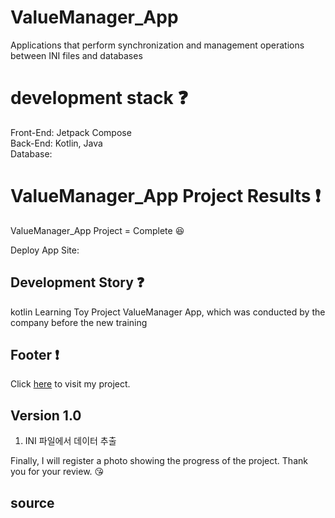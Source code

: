 # ValueManager_App
Applications that perform synchronization and management operations between INI files and databases

# development stack :question:
Front-End: Jetpack Compose  <br /> 
Back-End: Kotlin, Java <br />
Database: 

# ValueManager_App Project Results :exclamation:

ValueManager_App Project = Complete :laughing: <br />

Deploy App Site: 
<!-- 
## Project Start
```zsh
$ npm install
$ npm run start:dev
```
## User Connect
```zsh
localhost:3000/index
```
## Admin Connect
```zsh
localhost:3000/admin/index
```
-->
## Development Story :question:

kotlin Learning Toy Project ValueManager App, which was conducted by the company before the new training

## Footer :exclamation:

Click [here]( ) to visit my project.


## Version 1.0
1. INI 파일에서 데이터 추출


Finally, I will register a photo showing the progress of the project. Thank you for your review. 😘

## source
